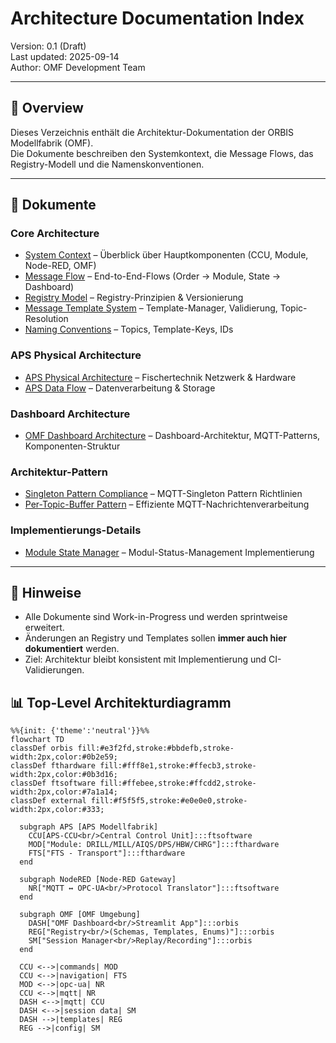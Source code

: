 # Architecture Documentation Index

Version: 0.1 (Draft)  
Last updated: 2025-09-14  
Author: OMF Development Team  

---

## 📑 Overview
Dieses Verzeichnis enthält die Architektur-Dokumentation der ORBIS Modellfabrik (OMF).  
Die Dokumente beschreiben den Systemkontext, die Message Flows, das Registry-Modell und die Namenskonventionen.  

---

## 🔗 Dokumente

### Core Architecture
- [System Context](system-context.md) – Überblick über Hauptkomponenten (CCU, Module, Node-RED, OMF)
- [Message Flow](message-flow.md) – End-to-End-Flows (Order → Module, State → Dashboard)
- [Registry Model](registry-model.md) – Registry-Prinzipien & Versionierung
- [Message Template System](message-template-system.md) – Template-Manager, Validierung, Topic-Resolution
- [Naming Conventions](naming-conventions.md) – Topics, Template-Keys, IDs

### APS Physical Architecture
- [APS Physical Architecture](../../06-integrations/APS-Ecosystem/system-overview.md) – Fischertechnik Netzwerk & Hardware
- [APS Data Flow](aps-data-flow.md) – Datenverarbeitung & Storage

### Dashboard Architecture
- [OMF Dashboard Architecture](omf-dashboard-architecture.md) – Dashboard-Architektur, MQTT-Patterns, Komponenten-Struktur

### Architektur-Pattern
- [Singleton Pattern Compliance](singleton-pattern-compliance.md) – MQTT-Singleton Pattern Richtlinien
- [Per-Topic-Buffer Pattern](per-topic-buffer-pattern.md) – Effiziente MQTT-Nachrichtenverarbeitung

### Implementierungs-Details
- [Module State Manager](implementation/module-state-manager.md) – Modul-Status-Management Implementierung

---

## 📌 Hinweise
- Alle Dokumente sind Work-in-Progress und werden sprintweise erweitert.  
- Änderungen an Registry und Templates sollen **immer auch hier dokumentiert** werden.  
- Ziel: Architektur bleibt konsistent mit Implementierung und CI-Validierungen.


## 📊 Top-Level Architekturdiagramm


```mermaid
%%{init: {'theme':'neutral'}}%%
flowchart TD
classDef orbis fill:#e3f2fd,stroke:#bbdefb,stroke-width:2px,color:#0b2e59;
classDef fthardware fill:#fff8e1,stroke:#ffecb3,stroke-width:2px,color:#0b3d16;
classDef ftsoftware fill:#ffebee,stroke:#ffcdd2,stroke-width:2px,color:#7a1a14;
classDef external fill:#f5f5f5,stroke:#e0e0e0,stroke-width:2px,color:#333;

  subgraph APS [APS Modellfabrik]
    CCU[APS-CCU<br/>Central Control Unit]:::ftsoftware
    MOD["Module: DRILL/MILL/AIQS/DPS/HBW/CHRG"]:::fthardware
    FTS["FTS - Transport"]:::fthardware
  end

  subgraph NodeRED [Node-RED Gateway]
    NR["MQTT ↔ OPC-UA<br/>Protocol Translator"]:::ftsoftware
  end

  subgraph OMF [OMF Umgebung]
    DASH["OMF Dashboard<br/>Streamlit App"]:::orbis
    REG["Registry<br/>(Schemas, Templates, Enums)"]:::orbis
    SM["Session Manager<br/>Replay/Recording"]:::orbis
  end

  CCU <-->|commands| MOD
  CCU <-->|navigation| FTS
  MOD <-->|opc-ua| NR
  CCU <-->|mqtt| NR
  DASH <-->|mqtt| CCU
  DASH <-->|session data| SM
  DASH -->|templates| REG
  REG -->|config| SM
```
